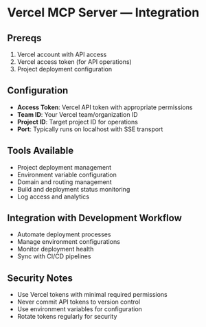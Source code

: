 # Vercel MCP Server — Integration

## Prereqs
1) Vercel account with API access
2) Vercel access token (for API operations)
3) Project deployment configuration

## Configuration
- **Access Token**: Vercel API token with appropriate permissions
- **Team ID**: Your Vercel team/organization ID
- **Project ID**: Target project ID for operations
- **Port**: Typically runs on localhost with SSE transport

## Tools Available
- Project deployment management
- Environment variable configuration
- Domain and routing management
- Build and deployment status monitoring
- Log access and analytics

## Integration with Development Workflow
- Automate deployment processes
- Manage environment configurations
- Monitor deployment health
- Sync with CI/CD pipelines

## Security Notes
- Use Vercel tokens with minimal required permissions
- Never commit API tokens to version control
- Use environment variables for configuration
- Rotate tokens regularly for security
